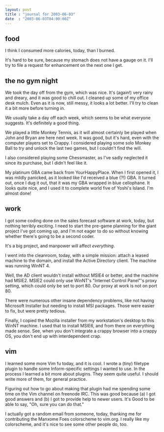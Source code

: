 ```yaml
---
layout: post
title : "journal for 2003-06-03"
date  : "2003-06-03T04:00:00Z"
---
```



## food

I think I consumed more calories, today, than I burned.

It's hard to be sure, because my stomach does not have a gauge on it.  I'll try to file a request for enhancement on the next one I get.

## the no gym night

We took the day off from the gym, which was nice.  It's (again!) very rainy and dreary, and it was good to chill out.  I cleaned up some of my office desk mulch.  Even as it is now, still messy, it looks a lot better.  I'll try to clean it a bit more before turning in.

We usually take a day off each week, which seems to be what everyone suggests. It's definitely a good thing.

We played a little Monkey Tennis, as it will almost certainly be played when John and Bryan are here next week.  It was good, but it's hard, even with the computer players set to Crappy.  I considered playing some solo Monkey Ball to try and unlock the last two games, but I couldn't find the will.

I also considered playing some Chessmaster, as I've sadly neglected it since its purchase, but I didn't feel like it.

My platinum GBA came back from YourHappyPlace.  When I first opened it, I was mildly panicked, as it looked like I'd received a blue (?!) GBA.  It turned out, once I dug it out, that it was my GBA wrapped in blue cellophane.  It looks quite nice, and I used it to complete world five of Yoshi's Island.  I'm almost done!

## work

I got some coding done on the sales forecast software at work, today, but nothing terribly exciting.  I need to start the pre-game planning for the giant project I've got coming up, and I'm not eager to do so without knowing whether there's going to be a second coder.

It's a big project, and manpower will affect <em>everything</em>.

I went into the cleanroom, today, with a simple mission: attach a leased machine to the domain, and install the Active Directory client.  The machine was running WinNT 4.

Well, the AD client wouldn't install without MSIE4 or better, and the machine had MSIE2.  MSIE2 could only use WinNT's "Internet Control Panel"'s proxy setting, which could only be set to port 80.  Our proxy at work is not on port 80.

There were numerous other insane dependency problems, like not having Microsoft Installer but needing to install MSI packages.  Those were easier to fix, but were pretty tedious.

Finally, I copied the Mozilla installer from my workstation's desktop to this WinNT machine.  I used that to install MSIE6, and from there on everything made sense.  See, when you don't integrate a crappy browser into a crappy OS, you don't end up with interdependent crap.

## vim

I learned some more Vim fu today, and it is cool.  I wrote a (tiny) filetype plugin to handle some Inform-specific settings I wanted to use.  In the process I learned a bit more about plugins.  They seem quite useful.  I should write more of them, for general practice.

Figuring out how to go about making that plugin had me spending some time on the Vim channel on freenode IRC.  This was good because (a) I got good answers and (b) I got to provide help to newer users.  It's Good to be able to say, "Oh, sure you can do that."

I actually got a random email from someone, today, thanking me for contributing the Manxome Foes colorscheme to vim.org.  I really like my colorscheme, and it's nice to see some other people do, too.

